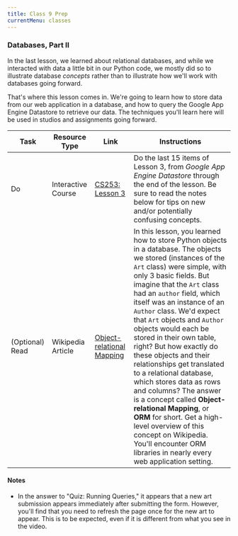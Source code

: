 ```yaml
---
title: Class 9 Prep
currentMenu: classes
---
```


### Databases, Part II

In the last lesson, we learned about relational databases, and while we interacted with data a little bit in our Python code, we mostly did so to illustrate database *concepts* rather than to illustrate how we'll work with databases going forward.

That's where this lesson comes in. We're going to learn how to store data from our web application in a database, and how to query the Google App Engine Datastore to retrieve our data. The techniques you'll learn here will be used in studios and assignments going forward.

Task | Resource Type | Link | Instructions
|----|---------------|------|-------------|
Do | Interactive Course | [CS253: Lesson 3][lesson-3] | Do the last 15 items of Lesson 3, from *Google App Engine Datastore* through the end of the lesson. Be sure to read the notes below for tips on new and/or potentially confusing concepts.
(Optional) Read | Wikipedia Article | [Object-relational Mapping][orm] | In this lesson, you learned how to store Python objects in a database. The objects we stored (instances of the `Art` class) were simple, with only 3 basic fields. But imagine that the `Art` class had an `author` field, which itself was an instance of an `Author` class. We'd expect that `Art` objects and `Author` objects would each be stored in their own table, right? But how exactly do these objects and their relationships get translated to a relational database, which stores data as rows and columns? The answer is a concept called **Object-relational Mapping**, or **ORM** for short. Get a high-level overview of this concept on Wikipedia. You'll encounter ORM libraries in nearly every web application setting.

#### Notes

* In the answer to "Quiz: Running Queries," it appears that a new art submission appears immediately after submitting the form. However, you'll find that you need to refresh the page once for the new art to appear. This is to be expected, even if it is different from what you see in the video.

[lesson-3]: https://classroom.udacity.com/courses/cs253/lessons/48756013/concepts/487342270923#
[orm]: https://en.wikipedia.org/wiki/Object-relational_mapping
